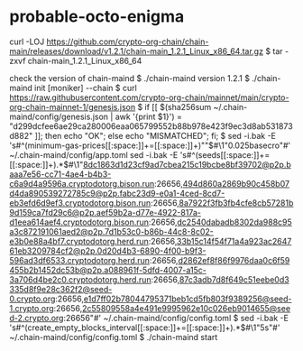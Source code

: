 # probable-octo-enigma
 curl -LOJ https://github.com/crypto-org-chain/chain-main/releases/download/v1.2.1/chain-main_1.2.1_Linux_x86_64.tar.gz
$ tar -zxvf chain-main_1.2.1_Linux_x86_64

check the version of chain-maind
$ ./chain-maind version
1.2.1
  $ ./chain-maind init [moniker] --chain
$ curl https://raw.githubusercontent.com/crypto-org-chain/mainnet/main/crypto-org-chain-mainnet-1/genesis.json
$ if [[ $(sha256sum ~/.chain-maind/config/genesis.json | awk '{print $1}') = "d299dcfee6ae29ca280006eaa065799552b88b978e423f9ec3d8ab531873d882" ]]; then echo "OK"; else echo "MISMATCHED"; fi;
$ sed -i.bak -E 's#^(minimum-gas-prices[[:space:]]+=[[:space:]]+)""$#\1"0.025basecro"#' ~/.chain-maind/config/app.toml
sed -i.bak -E 's#^(seeds[[:space:]]+=[[:space:]]+).*$#\1"8dc1863d1d23cf9ad7cbea215c19bcbe8bf39702@p2p.baaa7e56-cc71-4ae4-b4b3-c6a9d4a9596a.cryptodotorg.bison.run:26656,494d860a2869b90c458b07d4da890539272785c9@p2p.fabc23d9-e0a1-4ced-8cd7-eb3efd6d9ef3.cryptodotorg.bison.run:26656,8a7922f3fb3fb4cfe8cb57281b9d159ca7fd29c6@p2p.aef59b2a-d77e-4922-817a-d1eea614aef4.cryptodotorg.bison.run:26656,dc2540dabadb8302da988c95a3c872191061aed2@p2p.7d1b53c0-b86b-44c8-8c02-e3b0e88a4bf7.cryptodotorg.herd.run:26656,33b15c14f54f71a4a923ac264761eb3209784cf2@p2p.0d20d4b3-6890-4f00-b9f3-596ad3df6533.cryptodotorg.herd.run:26656,d2862ef8f86f9976daa0c6f59455b2b1452dc53b@p2p.a088961f-5dfd-4007-a15c-3a706d4be2c0.cryptodotorg.herd.run:26656,87c3adb7d8f649c51eebe0d3335d8f9e28c362f2@seed-0.crypto.org:26656,e1d7ff02b78044795371beb1cd5fb803f9389256@seed-1.crypto.org:26656,2c55809558a4e491e9995962e10c026eb9014655@seed-2.crypto.org:26656"#' ~/.chain-maind/config/config.toml
$ sed -i.bak -E 's#^(create_empty_blocks_interval[[:space:]]+=[[:space:]]+).*$#\1"5s"#' ~/.chain-maind/config/config.toml
  $ ./chain-maind start

